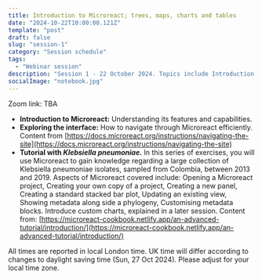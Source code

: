 ```yaml
---
title: Introduction to Microreact; trees, maps, charts and tables
date: "2024-10-22T10:00:00.121Z"
template: "post"
draft: false
slug: "session-1"
category: "Session schedule"
tags:
  - "Webinar session"
description: "Session 1 - 22 October 2024. Topics include Introduction to Microreact, Exploring the interface, Brief Tutorial"
socialImage: "notebook.jpg"
---
```


Zoom link: TBA

* **Introduction to Microreact:** Understanding its features and capabilities.   
* **Exploring the interface:** How to navigate through Microreact efficiently. Content from [https://docs.microreact.org/instructions/navigating-the-site](https://docs.microreact.org/instructions/navigating-the-site)  
* **Tutorial with *Klebsiella pneumoniae.*** In this series of exercises, you will use Microreact to gain knowledge regarding a large collection of Klebsiella pneumoniae isolates, sampled from Colombia, between 2013 and 2019\. Aspects of Microreact covered include: Opening a Microreact project, Creating your own copy of a project, Creating a new panel, Creating a standard stacked bar plot, Updating an existing view, Showing metadata along side a phylogeny, Customising metadata blocks. Introduce custom charts, explained in a later session. Content from: [https://microreact-cookbook.netlify.app/an-advanced-tutorial/introduction/](https://microreact-cookbook.netlify.app/an-advanced-tutorial/introduction/)

All times are reported in local London time. UK time will differ according to changes to daylight saving time (Sun, 27 Oct 2024). Please adjust for your local time zone.
